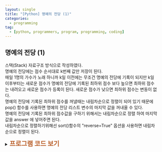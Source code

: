 ```yaml
---
layout: single
title: "[Python] 명예의 전당 (1)"
categories:
  - programming
tag:
  - [python, programmers, program, programming, coding]
---  
```


## 명예의 전당 (1)  

스택(Stack) 자료구조 방식으로 작성하였다.  
명예의 전당에는 점수 순서대로 k번째 값만 저장이 된다.  
매일 1명의 가수가 노래 하니까 k일 이전에는 무조건 
명예의 전당에 기록이 되지만 k일 이후부터는 새로운 점수가 명예의 전당에 
기록된 최하위 점수 보다 높으면 최하위 점수는 내려오고 새로운 점수가 등록이 된다. 
새로운 점수가 낮으면 최하위 점수는 변동이 없다.  
명예의 전당에 기록된 최하위 점수를 꺼낼때는 내림차순으로 정렬이 되어 있기 
때문에 pop() 함수를 사용하면 명예의 전당 리스트 변수의 마지막 값을 꺼내올 수 있다.  
명예의 전당에 기록된 최하위 점수값을 구하기 위해서는 
내림차순으로 정렬 하여 마지막값을 answer 에 넣어주면 된다.  
내림차순으로 정렬하기위해선 sort()함수의 "reverse=True" 옵션을 
사용하면 내림차순으로 정렬이 된다.

<details>
  <summary><span style="font-size:1.5em; font-weight:bold; color:#BA602B; cursor:pointer">프로그램 코드 보기</span></summary>
  <div markdown="1">   
```python
def solution(k, score):
    answer = []
    new = [] # 명예의 전당 리스트 변수
    
    for i in range(len(score)):
        if i >= k: # 명예의 전당이 꽉찼을때
            if new[k-1] < score[i]: # k-1이 명예의 전당 마지막값이 저장된 위치이다.
                new.pop() # 명예의전당 마지막값(k-1)이 작으면 pop()으로 꺼낸다.
                new.append(score[i]) # 새로운값을 추가 한다.
                new.sort(reverse=True) #내림차순으로 정렬(큰순서대로)
                answer.append(new[k-1]) #마지막 값(최하위)을 answer에 추가
            else: #명예의 전당 최하위 점수가 새로운 점수 보다 클때
                answer.append(new[k-1]) #마지막 값(최하위)를 answer에 추가
        else: # 명예의 전당이 꽉차지 않았을때
            new.append(score[i]) #명예의전당 자리가 비었기 때문에 무조건 기록이 된다.
            new.sort(reverse=True) #내림차순으로 정렬(큰순서대로)
            answer.append(new[i]) # 마지막 값(최하위)을 answer에 추가
    
    return answer
```
  </div>
</details>

